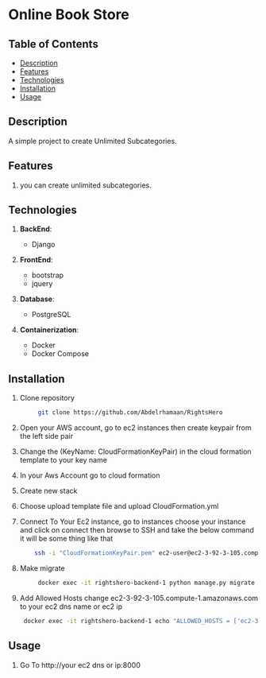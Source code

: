 # Online Book Store

## Table of Contents

- [Description](#description)
- [Features](#features)
- [Technologies](#technologies)
- [Installation](#installation)
- [Usage](#usage)

## Description

A simple project to create Unlimited Subcategories.

## Features

1. you can create unlimited subcategories.

## Technologies

1. **BackEnd**:

   - Django

2. **FrontEnd**:

   - bootstrap
   - jquery

3. **Database**:

   - PostgreSQL

4. **Containerization**:
   - Docker
   - Docker Compose

## Installation

1. Clone repository

   ```bash
        git clone https://github.com/Abdelrhamaan/RightsHero
   ```

2. Open your AWS account, go to ec2 instances then create keypair from the left side pair

3. Change the (KeyName: CloudFormationKeyPair) in the cloud formation template to your key name

4. In your Aws Account go to cloud formation

5. Create new stack

6. Choose upload template file and upload CloudFormation.yml

7. Connect To Your Ec2 instance, go to instances choose your instance and click on connect then browse to SSH and take the below command
   it will be some thing like that

   ```bash
       ssh -i "CloudFormationKeyPair.pem" ec2-user@ec2-3-92-3-105.compute-1.amazonaws.com
   ```

8. Make migrate
   ```bash
        docker exec -it rightshero-backend-1 python manage.py migrate
   ```
9. Add Allowed Hosts change ec2-3-92-3-105.compute-1.amazonaws.com to your ec2 dns name or ec2 ip

   ```bash
    docker exec -it rightshero-backend-1 echo "ALLOWED_HOSTS = ['ec2-3-92-3-105.compute-1.amazonaws.com', 'localhost', '127.0.0.1']">> settings.py
   ```

## Usage

1. Go To http://your ec2 dns or ip:8000
